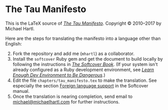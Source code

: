 # The Tau Manifesto

This is the LaTeX source of [*The Tau Manifesto*](https://tauday.com/tau-manifesto). Copyright © 2010–2017 by Michael Hartl.

Here are the steps for translating the manifesto into a language other than English:

2. Fork the repository and add me (`mhartl`) as a collaborator.
3. Install the `softcover` Ruby gem and get the document to build locally by following the instructions in [*The Softcover Book*](http://manual.softcover.io/book). (If your system isn't already configured as a Ruby development environment, see [*Learn Enough Dev Environment to Be Dangerous*](https://www.learnenough.com/dev-environment-tutorial).)
4. Edit the file `chapters/tau_manifesto.tex` to make the translation. See especially the section [Foreign language support](http://manual.softcover.io/book/customization#sec-foreign_language) in the Softcover manual.
6. Once the translation is nearing completion, send email to michael@michaelhartl.com for further instructions.
